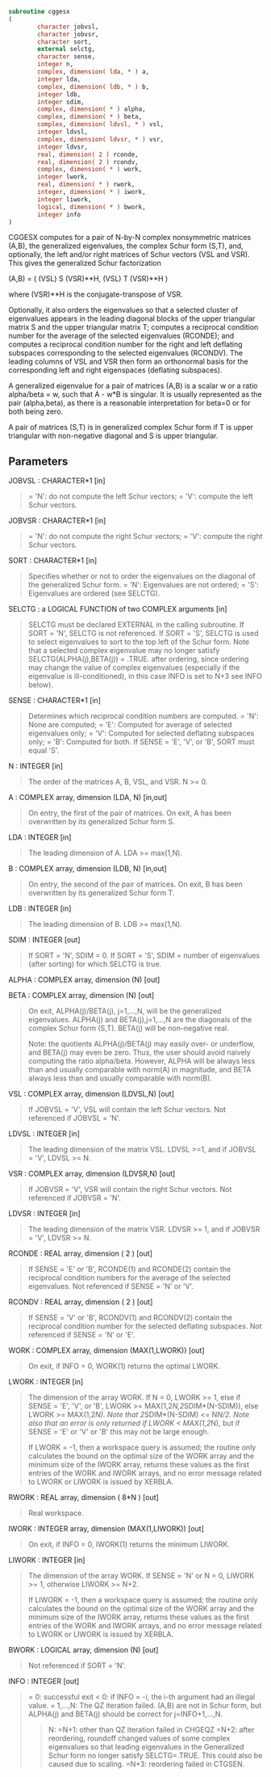 ```fortran
subroutine cggesx
(
        character jobvsl,
        character jobvsr,
        character sort,
        external selctg,
        character sense,
        integer n,
        complex, dimension( lda, * ) a,
        integer lda,
        complex, dimension( ldb, * ) b,
        integer ldb,
        integer sdim,
        complex, dimension( * ) alpha,
        complex, dimension( * ) beta,
        complex, dimension( ldvsl, * ) vsl,
        integer ldvsl,
        complex, dimension( ldvsr, * ) vsr,
        integer ldvsr,
        real, dimension( 2 ) rconde,
        real, dimension( 2 ) rcondv,
        complex, dimension( * ) work,
        integer lwork,
        real, dimension( * ) rwork,
        integer, dimension( * ) iwork,
        integer liwork,
        logical, dimension( * ) bwork,
        integer info
)
```

CGGESX computes for a pair of N-by-N complex nonsymmetric matrices
(A,B), the generalized eigenvalues, the complex Schur form (S,T),
and, optionally, the left and/or right matrices of Schur vectors (VSL
and VSR).  This gives the generalized Schur factorization

(A,B) = ( (VSL) S (VSR)**H, (VSL) T (VSR)**H )

where (VSR)**H is the conjugate-transpose of VSR.

Optionally, it also orders the eigenvalues so that a selected cluster
of eigenvalues appears in the leading diagonal blocks of the upper
triangular matrix S and the upper triangular matrix T; computes
a reciprocal condition number for the average of the selected
eigenvalues (RCONDE); and computes a reciprocal condition number for
the right and left deflating subspaces corresponding to the selected
eigenvalues (RCONDV). The leading columns of VSL and VSR then form
an orthonormal basis for the corresponding left and right eigenspaces
(deflating subspaces).

A generalized eigenvalue for a pair of matrices (A,B) is a scalar w
or a ratio alpha/beta = w, such that  A - w*B is singular.  It is
usually represented as the pair (alpha,beta), as there is a
reasonable interpretation for beta=0 or for both being zero.

A pair of matrices (S,T) is in generalized complex Schur form if T is
upper triangular with non-negative diagonal and S is upper
triangular.

## Parameters
JOBVSL : CHARACTER*1 [in]
> = 'N':  do not compute the left Schur vectors;
> = 'V':  compute the left Schur vectors.

JOBVSR : CHARACTER*1 [in]
> = 'N':  do not compute the right Schur vectors;
> = 'V':  compute the right Schur vectors.

SORT : CHARACTER*1 [in]
> Specifies whether or not to order the eigenvalues on the
> diagonal of the generalized Schur form.
> = 'N':  Eigenvalues are not ordered;
> = 'S':  Eigenvalues are ordered (see SELCTG).

SELCTG : a LOGICAL FUNCTION of two COMPLEX arguments [in]
> SELCTG must be declared EXTERNAL in the calling subroutine.
> If SORT = 'N', SELCTG is not referenced.
> If SORT = 'S', SELCTG is used to select eigenvalues to sort
> to the top left of the Schur form.
> Note that a selected complex eigenvalue may no longer satisfy
> SELCTG(ALPHA(j),BETA(j)) = .TRUE. after ordering, since
> ordering may change the value of complex eigenvalues
> (especially if the eigenvalue is ill-conditioned), in this
> case INFO is set to N+3 see INFO below).

SENSE : CHARACTER*1 [in]
> Determines which reciprocal condition numbers are computed.
> = 'N':  None are computed;
> = 'E':  Computed for average of selected eigenvalues only;
> = 'V':  Computed for selected deflating subspaces only;
> = 'B':  Computed for both.
> If SENSE = 'E', 'V', or 'B', SORT must equal 'S'.

N : INTEGER [in]
> The order of the matrices A, B, VSL, and VSR.  N >= 0.

A : COMPLEX array, dimension (LDA, N) [in,out]
> On entry, the first of the pair of matrices.
> On exit, A has been overwritten by its generalized Schur
> form S.

LDA : INTEGER [in]
> The leading dimension of A.  LDA >= max(1,N).

B : COMPLEX array, dimension (LDB, N) [in,out]
> On entry, the second of the pair of matrices.
> On exit, B has been overwritten by its generalized Schur
> form T.

LDB : INTEGER [in]
> The leading dimension of B.  LDB >= max(1,N).

SDIM : INTEGER [out]
> If SORT = 'N', SDIM = 0.
> If SORT = 'S', SDIM = number of eigenvalues (after sorting)
> for which SELCTG is true.

ALPHA : COMPLEX array, dimension (N) [out]

BETA : COMPLEX array, dimension (N) [out]
> On exit, ALPHA(j)/BETA(j), j=1,...,N, will be the
> generalized eigenvalues.  ALPHA(j) and BETA(j),j=1,...,N  are
> the diagonals of the complex Schur form (S,T).  BETA(j) will
> be non-negative real.
> 
> Note: the quotients ALPHA(j)/BETA(j) may easily over- or
> underflow, and BETA(j) may even be zero.  Thus, the user
> should avoid naively computing the ratio alpha/beta.
> However, ALPHA will be always less than and usually
> comparable with norm(A) in magnitude, and BETA always less
> than and usually comparable with norm(B).

VSL : COMPLEX array, dimension (LDVSL,N) [out]
> If JOBVSL = 'V', VSL will contain the left Schur vectors.
> Not referenced if JOBVSL = 'N'.

LDVSL : INTEGER [in]
> The leading dimension of the matrix VSL. LDVSL >=1, and
> if JOBVSL = 'V', LDVSL >= N.

VSR : COMPLEX array, dimension (LDVSR,N) [out]
> If JOBVSR = 'V', VSR will contain the right Schur vectors.
> Not referenced if JOBVSR = 'N'.

LDVSR : INTEGER [in]
> The leading dimension of the matrix VSR. LDVSR >= 1, and
> if JOBVSR = 'V', LDVSR >= N.

RCONDE : REAL array, dimension ( 2 ) [out]
> If SENSE = 'E' or 'B', RCONDE(1) and RCONDE(2) contain the
> reciprocal condition numbers for the average of the selected
> eigenvalues.
> Not referenced if SENSE = 'N' or 'V'.

RCONDV : REAL array, dimension ( 2 ) [out]
> If SENSE = 'V' or 'B', RCONDV(1) and RCONDV(2) contain the
> reciprocal condition number for the selected deflating
> subspaces.
> Not referenced if SENSE = 'N' or 'E'.

WORK : COMPLEX array, dimension (MAX(1,LWORK)) [out]
> On exit, if INFO = 0, WORK(1) returns the optimal LWORK.

LWORK : INTEGER [in]
> The dimension of the array WORK.
> If N = 0, LWORK >= 1, else if SENSE = 'E', 'V', or 'B',
> LWORK >= MAX(1,2*N,2*SDIM*(N-SDIM)), else
> LWORK >= MAX(1,2*N).  Note that 2*SDIM*(N-SDIM) <= N*N/2.
> Note also that an error is only returned if
> LWORK < MAX(1,2*N), but if SENSE = 'E' or 'V' or 'B' this may
> not be large enough.
> 
> If LWORK = -1, then a workspace query is assumed; the routine
> only calculates the bound on the optimal size of the WORK
> array and the minimum size of the IWORK array, returns these
> values as the first entries of the WORK and IWORK arrays, and
> no error message related to LWORK or LIWORK is issued by
> XERBLA.

RWORK : REAL array, dimension ( 8*N ) [out]
> Real workspace.

IWORK : INTEGER array, dimension (MAX(1,LIWORK)) [out]
> On exit, if INFO = 0, IWORK(1) returns the minimum LIWORK.

LIWORK : INTEGER [in]
> The dimension of the array WORK.
> If SENSE = 'N' or N = 0, LIWORK >= 1, otherwise
> LIWORK >= N+2.
> 
> If LIWORK = -1, then a workspace query is assumed; the
> routine only calculates the bound on the optimal size of the
> WORK array and the minimum size of the IWORK array, returns
> these values as the first entries of the WORK and IWORK
> arrays, and no error message related to LWORK or LIWORK is
> issued by XERBLA.

BWORK : LOGICAL array, dimension (N) [out]
> Not referenced if SORT = 'N'.

INFO : INTEGER [out]
> = 0:  successful exit
> < 0:  if INFO = -i, the i-th argument had an illegal value.
> = 1,...,N:
> The QZ iteration failed.  (A,B) are not in Schur
> form, but ALPHA(j) and BETA(j) should be correct for
> j=INFO+1,...,N.
> > N:  =N+1: other than QZ iteration failed in CHGEQZ
> =N+2: after reordering, roundoff changed values of
> some complex eigenvalues so that leading
> eigenvalues in the Generalized Schur form no
> longer satisfy SELCTG=.TRUE.  This could also
> be caused due to scaling.
> =N+3: reordering failed in CTGSEN.
